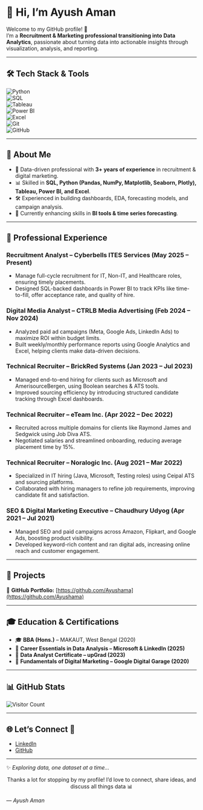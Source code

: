 # 👋 Hi, I’m Ayush Aman  

Welcome to my GitHub profile! 🚀  
I’m a **Recruitment & Marketing professional transitioning into Data Analytics**, passionate about turning data into actionable insights through visualization, analysis, and reporting.  

---

## 🛠️ Tech Stack & Tools   

![Python](https://img.shields.io/badge/Python-3776AB?style=for-the-badge&logo=python&logoColor=white)  
![SQL](https://img.shields.io/badge/SQL-336791?style=for-the-badge&logo=postgresql&logoColor=white)  
![Tableau](https://img.shields.io/badge/Tableau-E97627?style=for-the-badge&logo=tableau&logoColor=white)  
![Power BI](https://img.shields.io/badge/Power_BI-F2C811?style=for-the-badge&logo=powerbi&logoColor=black)  
![Excel](https://img.shields.io/badge/Excel-217346?style=for-the-badge&logo=microsoft-excel&logoColor=white)  
![Git](https://img.shields.io/badge/Git-F05032?style=for-the-badge&logo=git&logoColor=white)  
![GitHub](https://img.shields.io/badge/GitHub-181717?style=for-the-badge&logo=github&logoColor=white)  

---

## 📌 About Me  
- 🔎 Data-driven professional with **3+ years of experience** in recruitment & digital marketing.  
- 📊 Skilled in **SQL, Python (Pandas, NumPy, Matplotlib, Seaborn, Plotly), Tableau, Power BI, and Excel**.  
- 🛠️ Experienced in building dashboards, EDA, forecasting models, and campaign analysis.  
- 🌱 Currently enhancing skills in **BI tools & time series forecasting**.  

---

## 💼 Professional Experience  

### Recruitment Analyst – Cyberbells ITES Services (May 2025 – Present)  
- Manage full-cycle recruitment for IT, Non-IT, and Healthcare roles, ensuring timely placements.  
- Designed SQL-backed dashboards in Power BI to track KPIs like time-to-fill, offer acceptance rate, and quality of hire.  

### Digital Media Analyst – CTRLB Media Advertising (Feb 2024 – Nov 2024)  
- Analyzed paid ad campaigns (Meta, Google Ads, LinkedIn Ads) to maximize ROI within budget limits.  
- Built weekly/monthly performance reports using Google Analytics and Excel, helping clients make data-driven decisions.  

### Technical Recruiter – BrickRed Systems (Jan 2023 – Jul 2023)  
- Managed end-to-end hiring for clients such as Microsoft and AmerisourceBergen, using Boolean searches & ATS tools.  
- Improved sourcing efficiency by introducing structured candidate tracking through Excel dashboards.  

### Technical Recruiter – eTeam Inc. (Apr 2022 – Dec 2022)  
- Recruited across multiple domains for clients like Raymond James and Sedgwick using Job Diva ATS.  
- Negotiated salaries and streamlined onboarding, reducing average placement time by 15%.  

### Technical Recruiter – Noralogic Inc. (Aug 2021 – Mar 2022)  
- Specialized in IT hiring (Java, Microsoft, Testing roles) using Ceipal ATS and sourcing platforms.  
- Collaborated with hiring managers to refine job requirements, improving candidate fit and satisfaction.  

### SEO & Digital Marketing Executive – Chaudhury Udyog (Apr 2021 – Jul 2021)  
- Managed SEO and paid campaigns across Amazon, Flipkart, and Google Ads, boosting product visibility.  
- Developed keyword-rich content and ran digital ads, increasing online reach and customer engagement.  

---

## 📂 Projects

🔹 **GitHub Portfolio:** [https://github.com/Ayushama](https://github.com/Ayushama)

---

## 🎓 Education & Certifications  
- 🎓 **BBA (Hons.)** – MAKAUT, West Bengal (2020)  
- 📜 **Career Essentials in Data Analysis – Microsoft & LinkedIn (2025)**  
- 📜 **Data Analyst Certificate – upGrad (2023)**  
- 📜 **Fundamentals of Digital Marketing – Google Digital Garage (2020)**  

---

## 📊 GitHub Stats  

![Visitor Count](https://komarev.com/ghpvc/?username=Ayushama&color=blue)  

---

## 🌐 Let’s Connect 🚀
- [LinkedIn](https://www.linkedin.com/in/ayush-aman-039817161)  
- [GitHub](https://github.com/Ayushama)  

---
✨ *Exploring data, one dataset at a time…*  

<p align="center">
  Thanks a lot for stopping by my profile! 
I’d love to connect, share ideas, and discuss all things data 📊  

  — *Ayush Aman*
</p>

